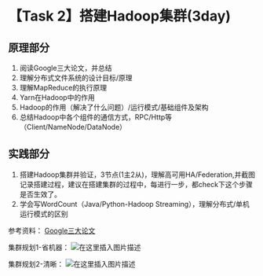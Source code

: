 
# 【Task 2】搭建Hadoop集群(3day)
## 原理部分
1. 阅读Google三大论文，并总结
2. 理解分布式文件系统的设计目标/原理
3. 理解MapReduce的执行原理
4. Yarn在Hadoop中的作用
5. Hadoop的作用（解决了什么问题）/运行模式/基础组件及架构 
6. 总结Hadoop中各个组件的通信方式，RPC/Http等（Client/NameNode/DataNode）

## 实践部分
1. 搭建Hadoop集群并验证，3节点(1主2从)，理解高可用HA/Federation,并截图记录搭建过程，建议在搭建集群的过程中，每进行一步，都check下这个步骤是否生效了。
2. 学会写WordCount（Java/Python-Hadoop Streaming），理解分布式/单机运行模式的区别


参考资料：
[Google三大论文](https://blog.csdn.net/w1573007/article/details/52966742)


集群规划1-省机器：
![在这里插入图片描述](https://img-blog.csdnimg.cn/2019042014023351.png?x-oss-process=image/watermark,type_ZmFuZ3poZW5naGVpdGk,shadow_10,text_aHR0cHM6Ly9ibG9nLmNzZG4ubmV0L0hlaXRhbzUyMDA=,size_16,color_FFFFFF,t_70)


集群规划2-清晰：
![在这里插入图片描述](https://img-blog.csdnimg.cn/20190420140245947.png?x-oss-process=image/watermark,type_ZmFuZ3poZW5naGVpdGk,shadow_10,text_aHR0cHM6Ly9ibG9nLmNzZG4ubmV0L0hlaXRhbzUyMDA=,size_16,color_FFFFFF,t_70)
